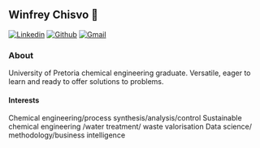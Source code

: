 ## Winfrey Chisvo 👋

[![Linkedin](https://img.shields.io/badge/-LinkedIn-blue?style=flat&logo=Linkedin&logoColor=white)](https://github.com/winchcodes)
[![Github](https://img.shields.io/badge/-Github-000?style=flat&logo=Github&logoColor=white)](https://github.com/winchcodes)
[![Gmail](https://img.shields.io/badge/-Gmail-c14438?style=flat&logo=Gmail&logoColor=white)](mailto:chisvo.winfrey@gmail.com)

### About
University of Pretoria chemical engineering graduate. Versatile, eager to learn and ready to offer solutions to problems.
#### Interests 
Chemical engineering/process synthesis/analysis/control
Sustainable chemical engineering /water treatment/ waste valorisation
Data science/ methodology/business intelligence